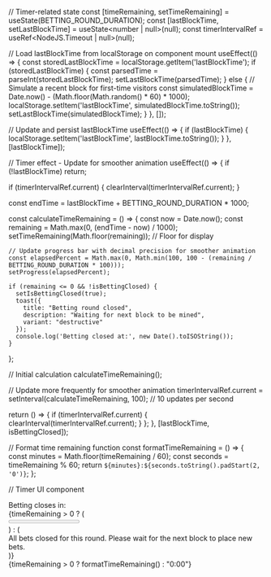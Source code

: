// Timer-related state
const [timeRemaining, setTimeRemaining] = useState(BETTING_ROUND_DURATION);
const [lastBlockTime, setLastBlockTime] = useState<number | null>(null);
const timerIntervalRef = useRef<NodeJS.Timeout | null>(null);

// Load lastBlockTime from localStorage on component mount
useEffect(() => {
  const storedLastBlockTime = localStorage.getItem('lastBlockTime');
  if (storedLastBlockTime) {
    const parsedTime = parseInt(storedLastBlockTime);
    setLastBlockTime(parsedTime);
  } else {
    // Simulate a recent block for first-time visitors
    const simulatedBlockTime = Date.now() - (Math.floor(Math.random() * 60) * 1000);
    localStorage.setItem('lastBlockTime', simulatedBlockTime.toString());
    setLastBlockTime(simulatedBlockTime);
  }
}, []);

// Update and persist lastBlockTime
useEffect(() => {
  if (lastBlockTime) {
    localStorage.setItem('lastBlockTime', lastBlockTime.toString());
  }
}, [lastBlockTime]);

// Timer effect - Update for smoother animation
useEffect(() => {
  if (!lastBlockTime) return;
  
  if (timerIntervalRef.current) {
    clearInterval(timerIntervalRef.current);
  }
  
  const endTime = lastBlockTime + BETTING_ROUND_DURATION * 1000;
  
  const calculateTimeRemaining = () => {
    const now = Date.now();
    const remaining = Math.max(0, (endTime - now) / 1000);
    setTimeRemaining(Math.floor(remaining)); // Floor for display
    
    // Update progress bar with decimal precision for smoother animation
    const elapsedPercent = Math.max(0, Math.min(100, 100 - (remaining / BETTING_ROUND_DURATION * 100)));
    setProgress(elapsedPercent);
    
    if (remaining <= 0 && !isBettingClosed) {
      setIsBettingClosed(true);
      toast({
        title: "Betting round closed",
        description: "Waiting for next block to be mined",
        variant: "destructive"
      });
      console.log('Betting closed at:', new Date().toISOString());
    }
  };
  
  // Initial calculation
  calculateTimeRemaining();
  
  // Update more frequently for smoother animation
  timerIntervalRef.current = setInterval(calculateTimeRemaining, 100); // 10 updates per second
  
  return () => {
    if (timerIntervalRef.current) {
      clearInterval(timerIntervalRef.current);
    }
  };
}, [lastBlockTime, isBettingClosed]);

// Format time remaining function
const formatTimeRemaining = () => {
  const minutes = Math.floor(timeRemaining / 60);
  const seconds = timeRemaining % 60;
  return `${minutes}:${seconds.toString().padStart(2, '0')}`;
};

// Timer UI component
<div className="w-full bg-[#0a0a0a] border border-white/10 rounded-xl mb-6 overflow-hidden">
  <div className="flex items-center justify-between px-3 py-2">
    <div className="flex items-center">
      <Clock className="h-4 w-4 text-btc-orange mr-1.5" />
      <span className="text-xs font-medium text-white">Betting closes in:</span>
    </div>
    <div className="flex-grow mx-4 relative">
      {timeRemaining > 0 ? (
        <div className="relative pr-14">
          <Progress 
            value={progress} 
            className="h-2 bg-white/10 rounded-full w-full" 
            indicatorClassName="bg-gradient-to-r from-btc-orange to-yellow-500 transition-[width] duration-100 ease-linear" 
          />
          <div className="absolute right-0 top-1/2 transform -translate-y-1/2">
            <span className="text-xs font-mono font-bold text-btc-orange tabular-nums">
              {formatTimeRemaining()}
            </span>
          </div>
        </div>
      ) : (
        <div className="flex items-center justify-center py-1">
          <span className="text-xs font-medium bg-gradient-to-r from-btc-orange to-yellow-500 bg-clip-text text-transparent animate-pulse-subtle">
            All bets closed for this round. Please wait for the next block to place new bets.
          </span>
        </div>
      )}
      <div className="absolute right-0 top-1/2 transform -translate-y-1/2">
        <span className="text-xs font-mono font-bold text-btc-orange tabular-nums">
          {timeRemaining > 0 ? formatTimeRemaining() : "0:00"}
        </span>
      </div>
    </div>
  </div>
</div>